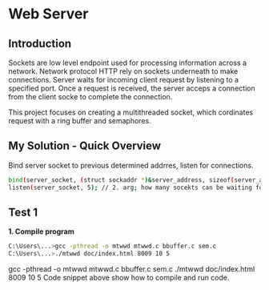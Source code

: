 # Web Server 


## Introduction 

Sockets are low level endpoint used for processing information across a network.
Network protocol HTTP rely on sockets underneath to make connections. 
Server waits for incoming client request by listening to a specified port.
Once a request is received, the server acceps a connection from the client socke to complete the connection.

This project focuses on creating a multithreaded socket, which cordinates request with a ring buffer and semaphores. 



## My Solution - Quick Overview 

Bind server socket to previous determined addrres, listen for connections.
```bash 
bind(server_socket, (struct sockaddr *)&server_address, sizeof(server_address));
listen(server_socket, 5); // 2. arg; how many socekts can be waiting for this socket   
```




## Test 1 
**1. Compile program**
```bash
C:\Users\...>gcc -pthread -o mtwwd mtwwd.c bbuffer.c sem.c
C:\Users\...>./mtwwd doc/index.html 8009 10 5
```

gcc -pthread -o mtwwd mtwwd.c bbuffer.c sem.c
./mtwwd doc/index.html 8009 10 5
Code snippet above show how to compile and run code.














